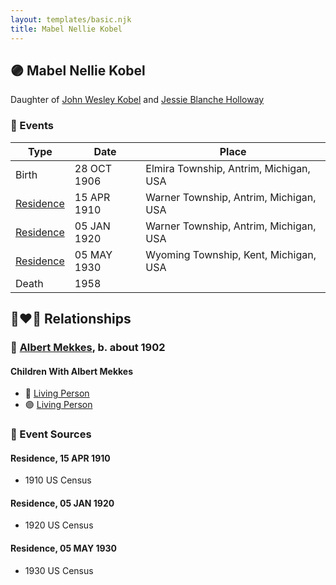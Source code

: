 ```yaml
---
layout: templates/basic.njk
title: Mabel Nellie Kobel
---
```

## 🟣 Mabel Nellie Kobel

Daughter of [John Wesley Kobel](/people/2/24649136) and [Jessie Blanche Holloway](/people/2/29242864)

### 📆 Events

Type | Date | Place
------ | ------ | ------
Birth | 28 OCT 1906 | Elmira Township, Antrim, Michigan, USA
[Residence](#event-fa96cf90-cdf5-4519-bbe5-91a9254db1c4) | 15 APR 1910 | Warner Township, Antrim, Michigan, USA
[Residence](#event-0c0110b7-caad-4aa4-ae6e-e4691a82e67f) | 05 JAN 1920 | Warner Township, Antrim, Michigan, USA
[Residence](#event-1a53ea05-7a8e-4e19-9178-23ea0e8ee0fa) | 05 MAY 1930 | Wyoming Township, Kent, Michigan, USA
Death | 1958 |

## 👩‍❤️‍👨 Relationships

### 🔵 [Albert Mekkes](/people/8/86238917), b. about 1902

#### Children With Albert Mekkes
* 🔵 [Living Person](/people/7/73461912)
* 🟣 [Living Person](/people/5/5629368)
### 📰 Event Sources

#### <a id="event-fa96cf90-cdf5-4519-bbe5-91a9254db1c4"></a> Residence, 15 APR 1910
* 1910 US Census

#### <a id="event-0c0110b7-caad-4aa4-ae6e-e4691a82e67f"></a> Residence, 05 JAN 1920
* 1920 US Census

#### <a id="event-1a53ea05-7a8e-4e19-9178-23ea0e8ee0fa"></a> Residence, 05 MAY 1930
* 1930 US Census
